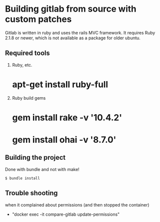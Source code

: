 # Building gitlab from source with custom patches

Gitlab is written in ruby and uses the rails MVC framework. It requires Ruby 2.1.8 or newer, which is not available as a package for older ubuntu.

## Required tools

1. Ruby, etc.

    # apt-get install ruby-full

2. Ruby build gems

	# gem install rake -v '10.4.2'
	# gem install ohai -v '8.7.0'

## Building the project

Done with bundle and not with make!

    $ bundle install
## Trouble shooting
when it complained about permissions (and then stopped the container)
* "docker exec -it compare-gitlab update-permissions"
